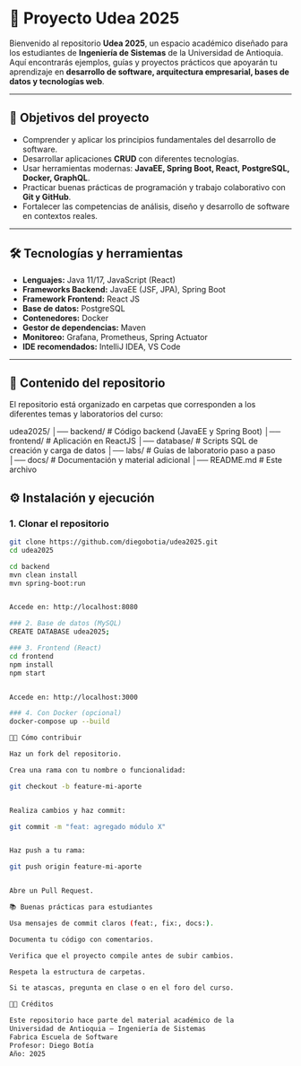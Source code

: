 # 📘 Proyecto Udea 2025

Bienvenido al repositorio **Udea 2025**, un espacio académico diseñado para los estudiantes de **Ingeniería de Sistemas** de la Universidad de Antioquia.  
Aquí encontrarás ejemplos, guías y proyectos prácticos que apoyarán tu aprendizaje en **desarrollo de software, arquitectura empresarial, bases de datos y tecnologías web**.

---

## 🎯 Objetivos del proyecto

- Comprender y aplicar los principios fundamentales del desarrollo de software.
- Desarrollar aplicaciones **CRUD** con diferentes tecnologías.
- Usar herramientas modernas: **JavaEE, Spring Boot, React, PostgreSQL, Docker, GraphQL**.
- Practicar buenas prácticas de programación y trabajo colaborativo con **Git y GitHub**.
- Fortalecer las competencias de análisis, diseño y desarrollo de software en contextos reales.

---

## 🛠️ Tecnologías y herramientas

- **Lenguajes:** Java 11/17, JavaScript (React)
- **Frameworks Backend:** JavaEE (JSF, JPA), Spring Boot
- **Framework Frontend:** React JS
- **Base de datos:** PostgreSQL
- **Contenedores:** Docker
- **Gestor de dependencias:** Maven
- **Monitoreo:** Grafana, Prometheus, Spring Actuator
- **IDE recomendados:** IntelliJ IDEA, VS Code

---

## 📂 Contenido del repositorio

El repositorio está organizado en carpetas que corresponden a los diferentes temas y laboratorios del curso:

udea2025/
│── backend/ # Código backend (JavaEE y Spring Boot)
│── frontend/ # Aplicación en ReactJS
│── database/ # Scripts SQL de creación y carga de datos
│── labs/ # Guías de laboratorio paso a paso
│── docs/ # Documentación y material adicional
│── README.md # Este archivo


## ⚙️ Instalación y ejecución

### 1. Clonar el repositorio
```bash
git clone https://github.com/diegobotia/udea2025.git
cd udea2025

cd backend
mvn clean install
mvn spring-boot:run


Accede en: http://localhost:8080

### 2. Base de datos (MySQL)
CREATE DATABASE udea2025;

### 3. Frontend (React)
cd frontend
npm install
npm start


Accede en: http://localhost:3000

### 4. Con Docker (opcional)
docker-compose up --build

👩‍💻 Cómo contribuir

Haz un fork del repositorio.

Crea una rama con tu nombre o funcionalidad:

git checkout -b feature-mi-aporte


Realiza cambios y haz commit:

git commit -m "feat: agregado módulo X"


Haz push a tu rama:

git push origin feature-mi-aporte


Abre un Pull Request.

📚 Buenas prácticas para estudiantes

Usa mensajes de commit claros (feat:, fix:, docs:).

Documenta tu código con comentarios.

Verifica que el proyecto compile antes de subir cambios.

Respeta la estructura de carpetas.

Si te atascas, pregunta en clase o en el foro del curso.

🧑‍🏫 Créditos

Este repositorio hace parte del material académico de la
Universidad de Antioquia – Ingeniería de Sistemas
Fabrica Escuela de Software
Profesor: Diego Botía
Año: 2025

